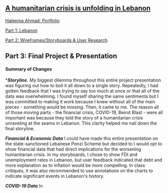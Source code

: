 ## [A humanitarian crisis is unfolding in Lebanon](https://carnegiemellon.shorthandstories.com/a-humanitarian-crisis-is-unfolding-in/index.html)

[Haleema Ahmad: Portfolio](https://haleemaahmad.github.io/Telling-Stories-w-Data/)

[Part 1: Lebanon](Lebanon_Crisis_Final_Part1.md)

[Part 2: Wireframes/Storyboards & User Research](Part_2.md)

## Part 3: Final Project & Presentation

#### Summary of **Changes**

****Storyline.*** My biggest dilemma throughout this entire project presentation was figuring out how to boil it all down to a single story. Repeatedly, I had gotten feedback that I was trying to say too much at once or that all of the data was overwhelming. I found myself sharing the same sentiments but I was committed to making it work because I knew without all of the main pieces - something would be missing. Then, it came to me. The reason all of those moving parts - the financial crisis, COVID-19, Beirut Blast - were all important was because they told the story of a humanitarian crisis unraveling at the seams in Lebanon. This clarity helped me nail down the final storyline. 

***Financial & Economic Data*** I could have made this entire presentation on the state-sanctioned Lebanese Ponzi Scheme but decided to I would opt to show financial data that had direct implications for the worsening humanitarian crisis. In my storyboards, I chose to show FDI and unemployment rates in Lebanon, but user feedback indicated that debt and more explanation as to inflation would be more compelling. In class critiques, it was also recommended to use annotations on the charts to indicate significant events in Lebanon's history. 

***COVID-19 Data*** In 
